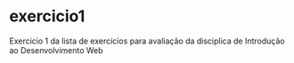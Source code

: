 # exercicio1
Exercicio 1 da lista de exercícios para avaliação da disciplica de Introdução ao Desenvolvimento Web
